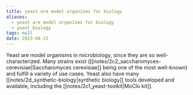 ```yaml
---
title: yeast are model organisms for biology
aliases:
  - yeast are model organisms for biology
  - yeast biology
tags: null
date: 2023-08-15
---
```


Yeast are model organisms in microbiology, since they are so well-characterized. Many strains exist ([[notes/2c2_saccharomyces-cerevisiae|Saccharomyces cerevisiae]] being one of the most well-known) and fulfill a variety of use cases. Yeast also have many [[notes/2d_synthetic-biology|synthetic biology]] tools developed and available, including the [[notes/2c1_yeast-toolkit|MoClo kit]].